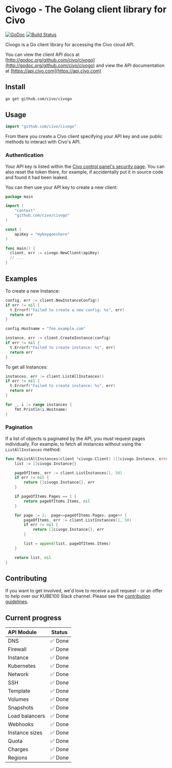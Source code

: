 # Civogo - The Golang client library for Civo

[![GoDoc](https://godoc.org/github.com/civo/civogo?status.svg)](https://godoc.org/github.com/civo/civogo)
[![Build Status](https://github.com/civo/civogo/workflows/Test/badge.svg)](https://github.com/civo/civogo/actions)


Civogo is a Go client library for accessing the Civo cloud API.

You can view the client API docs at [http://godoc.org/github.com/civo/civogo](http://godoc.org/github.com/civo/civogo) and view the API documentation at [https://api.civo.com](https://api.civo.com)


## Install

```sh
go get github.com/civo/civogo
```

## Usage

```go
import "github.com/civo/civogo"
```

From there you create a Civo client specifying your API key and use public methods to interact with Civo's API.

### Authentication

Your API key is listed within the [Civo control panel's security page](https://www.civo.com/account/security). You can also reset the token there, for example, if accidentally put it in source code and found it had been leaked.

You can then use your API key to create a new client:

```go
package main

import (
	"context"
	"github.com/civo/civogo"
)

const (
    apiKey = "mykeygoeshere"
)

func main() {
  client, err := civogo.NewClient(apiKey)
  // ...
}
```

## Examples

To create a new Instance:

```go
config, err := client.NewInstanceConfig()
if err != nil {
  t.Errorf("Failed to create a new config: %s", err)
  return err
}

config.Hostname = "foo.example.com"

instance, err := client.CreateInstance(config)
if err != nil {
  t.Errorf("Failed to create instance: %s", err)
  return err
}
```

To get all Instances:

```go
instances, err := client.ListAllInstances()
if err != nil {
  t.Errorf("Failed to create instance: %s", err)
  return err
}

for _, i := range instances {
    fmt.Println(i.Hostname)
}
```

### Pagination

If a list of objects is paginated by the API, you must request pages individually. For example, to fetch all instances without using the `ListAllInstances` method:

```go
func MyListAllInstances(client *civogo.Client) ([]civogo.Instance, error) {
    list := []civogo.Instance{}

    pageOfItems, err := client.ListInstances(1, 50)
    if err != nil {
        return []civogo.Instance{}, err
    }

    if pageOfItems.Pages == 1 {
        return pageOfItems.Items, nil
    }

    for page := 2;  page<=pageOfItems.Pages; page++ {
        pageOfItems, err := client.ListInstances(1, 50)
        if err != nil {
            return []civogo.Instance{}, err
        }

        list = append(list, pageOfItems.Items)
    }

    return list, nil
}
```

## Contributing

If you want to get involved, we'd love to receive a pull request - or an offer to help over our KUBE100 Slack channel. Please see the [contribution guidelines](CONTRIBUTING.md).

## Current progress

| API Module | Status |
| :--- | --- |
| DNS | ✅ Done |
| Firewall | ✅ Done |
| Instance | ✅ Done |
| Kubernetes | ✅ Done |
| Network | ✅ Done |
| SSH | ✅ Done |
| Template | ✅ Done |
| Volumes | ✅ Done |
| Snapshots | ✅ Done |
| Load balancers | ✅ Done |
| Webhooks | ✅ Done |
| Instance sizes | ✅ Done |
| Quota | ✅ Done |
| Charges | ✅ Done |
| Regions | ✅ Done |